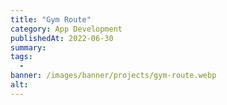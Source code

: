 ```yaml
---
title: "Gym Route"
category: App Development
publishedAt: 2022-06-30
summary: 
tags: 
  - 
banner: /images/banner/projects/gym-route.webp
alt: 
---
```

